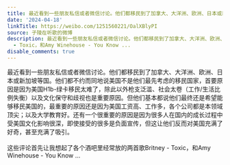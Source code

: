 ```yaml
---
title: 最近看到一些朋友私信或者微信讨论。他们都移民到了加拿大、大洋洲、欧洲、日本或新加坡等国。他们都不约而同地说美国不是他们最先考虑的移民国家，首要原因是因...
date: '2024-04-18'
linkTitle: https://weibo.com/1251560221/OalXBlyPI
source: 子陵在听歌的微博
description: 最近看到一些朋友私信或者微信讨论。他们都移民到了加拿大、大洋洲、欧洲、日本或新加坡等国。他们都不约而同地说美国不是他们最先考虑的移民国家，首要原因是因为美国H1b-绿卡移民太难了，除此以外枪支泛滥、社会太卷（工作/生活比例失衡）以及文化保守和歧视也是重要原因。但他们基本都说他们最终还是希望能够移民美国的，最重要的原因还是因为美国工资高、工作多，各个公司都是本领域顶尖；以及大学教育好。还有一个很重要的原因是因为很多人在国内的成长过程中受美国文化影响很深，即使接受的很多是负面宣传，但这让他们反而对美国充满了好奇，甚至充满了吸引。<br><br>这些评论首先让我想起了各个酒吧里经常放的两首歌Britney
  - Toxic，和Amy Winehouse - You Know ...
disable_comments: true
---
```

最近看到一些朋友私信或者微信讨论。他们都移民到了加拿大、大洋洲、欧洲、日本或新加坡等国。他们都不约而同地说美国不是他们最先考虑的移民国家，首要原因是因为美国H1b-绿卡移民太难了，除此以外枪支泛滥、社会太卷（工作/生活比例失衡）以及文化保守和歧视也是重要原因。但他们基本都说他们最终还是希望能够移民美国的，最重要的原因还是因为美国工资高、工作多，各个公司都是本领域顶尖；以及大学教育好。还有一个很重要的原因是因为很多人在国内的成长过程中受美国文化影响很深，即使接受的很多是负面宣传，但这让他们反而对美国充满了好奇，甚至充满了吸引。<br><br>这些评论首先让我想起了各个酒吧里经常放的两首歌Britney - Toxic，和Amy Winehouse - You Know ...